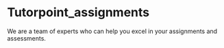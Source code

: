 # Tutorpoint_assignments
We are a team of experts who can help you excel in your assignments and assessments.
